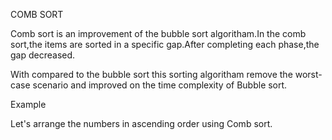 COMB SORT 

Comb sort is an improvement of the bubble sort algoritham.In the comb sort,the items are sorted
in a specific gap.After completing each phase,the gap decreased.

With compared to the bubble sort this sorting algoritham remove the worst-case scenario 
and improved on the time complexity of Bubble sort.


Example

Let's arrange the numbers in ascending order using Comb sort.





